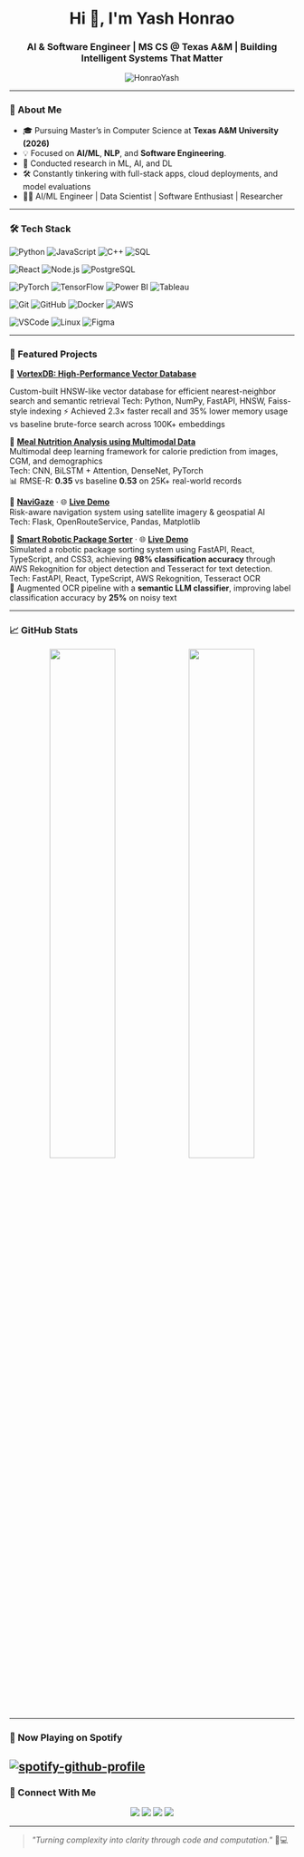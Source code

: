 <h1 align="center">Hi 👋, I'm Yash Honrao</h1>
<h3 align="center">AI & Software Engineer | MS CS @ Texas A&M | Building Intelligent Systems That Matter</h3>

<p align="center">
  <img src="https://komarev.com/ghpvc/?username=HonraoYash&label=Profile%20views&color=0e75b6&style=flat" alt="HonraoYash" />
</p>

---

### 🧠 About Me
- 🎓 Pursuing Master’s in Computer Science at **Texas A&M University (2026)**
- 💡 Focused on **AI/ML**, **NLP**, and **Software Engineering**.
- 🧪 Conducted research in ML, AI, and DL
- 🛠️ Constantly tinkering with full-stack apps, cloud deployments, and model evaluations
- 🧑‍🏫 AI/ML Engineer | Data Scientist | Software Enthusiast | Researcher 

---


### 🛠️ Tech Stack

![Python](https://img.shields.io/badge/Python-3670A0?style=for-the-badge&logo=python&logoColor=white)
![JavaScript](https://img.shields.io/badge/JavaScript-F7DF1E?style=for-the-badge&logo=javascript&logoColor=black)
![C++](https://img.shields.io/badge/C++-00599C?style=for-the-badge&logo=cplusplus&logoColor=white)
![SQL](https://img.shields.io/badge/SQL-005C83?style=for-the-badge&logo=sqlite&logoColor=white)

![React](https://img.shields.io/badge/React-20232A?style=for-the-badge&logo=react&logoColor=61DAFB)
![Node.js](https://img.shields.io/badge/Node.js-339933?style=for-the-badge&logo=nodedotjs&logoColor=white)
![PostgreSQL](https://img.shields.io/badge/PostgreSQL-316192?style=for-the-badge&logo=postgresql&logoColor=white)

![PyTorch](https://img.shields.io/badge/PyTorch-EE4C2C?style=for-the-badge&logo=pytorch&logoColor=white)
![TensorFlow](https://img.shields.io/badge/TensorFlow-FF6F00?style=for-the-badge&logo=tensorflow&logoColor=white)
![Power BI](https://img.shields.io/badge/Power%20BI-F2C811?style=for-the-badge&logo=powerbi&logoColor=black)
![Tableau](https://img.shields.io/badge/Tableau-E97627?style=for-the-badge&logo=tableau&logoColor=white)

![Git](https://img.shields.io/badge/Git-F05032?style=for-the-badge&logo=git&logoColor=white)
![GitHub](https://img.shields.io/badge/GitHub-181717?style=for-the-badge&logo=github&logoColor=white)
![Docker](https://img.shields.io/badge/Docker-0db7ed?style=for-the-badge&logo=docker&logoColor=white)
![AWS](https://img.shields.io/badge/AWS-FF9900?style=for-the-badge&logo=amazonaws&logoColor=white)

![VSCode](https://img.shields.io/badge/VSCode-007ACC?style=for-the-badge&logo=visualstudiocode&logoColor=white)
![Linux](https://img.shields.io/badge/Linux-FCC624?style=for-the-badge&logo=linux&logoColor=black)
![Figma](https://img.shields.io/badge/Figma-F24E1E?style=for-the-badge&logo=figma&logoColor=white)

---

### 🚀 Featured Projects

🔗 [**VortexDB: High-Performance Vector Database**](https://github.com/HonraoYash/VortexDB)

Custom-built HNSW-like vector database for efficient nearest-neighbor search and semantic retrieval
Tech: Python, NumPy, FastAPI, HNSW, Faiss-style indexing
⚡ Achieved 2.3× faster recall and 35% lower memory usage vs baseline brute-force search across 100K+ embeddings

🔗 [**Meal Nutrition Analysis using Multimodal Data**](https://github.com/HonraoYash/Meal-Nutrition-Analysis-using-Multi-modal-data)  
Multimodal deep learning framework for calorie prediction from images, CGM, and demographics  
Tech: CNN, BiLSTM + Attention, DenseNet, PyTorch  
📊 RMSE-R: **0.35** vs baseline **0.53** on 25K+ real-world records

🔗 [**NaviGaze**](https://github.com/HonraoYash/NaviGaze) · 🌐 [**Live Demo**](https://navigaze.up.railway.app/)  
Risk-aware navigation system using satellite imagery & geospatial AI  
Tech: Flask, OpenRouteService, Pandas, Matplotlib  

🔗 [**Smart Robotic Package Sorter**](https://github.com/HonraoYash/Smart-Robotic-Package-Sorter) · 🌐 [**Live Demo**](https://smart-robotic-package-sorter.up.railway.app/)  
Simulated a robotic package sorting system using FastAPI, React, TypeScript, and CSS3, achieving **98% classification accuracy** through AWS Rekognition for object detection and Tesseract for text detection.  
Tech: FastAPI, React, TypeScript, AWS Rekognition, Tesseract OCR  
🤖 Augmented OCR pipeline with a **semantic LLM classifier**, improving label classification accuracy by **25%** on noisy text 

---

### 📈 GitHub Stats

<p align="center">
  <img src="https://github-readme-stats.vercel.app/api?username=HonraoYash&show_icons=true&theme=radical&hide_border=true" width="48%"/>
  <img src="https://github-readme-stats.vercel.app/api/top-langs/?username=HonraoYash&layout=compact&theme=radical&hide_border=true" width="48%"/>
</p>

---

### 🎵 Now Playing on Spotify

[![spotify-github-profile](https://spotify-github-profile.kittinanx.com/api/view?uid=s5rtcme3oab74fdjr2aktlfw0&cover_image=true&theme=compact&show_offline=false&background_color=272525&interchange=false)](https://github.com/kittinan/spotify-github-profile)
---

### 🤝 Connect With Me

<p align="center">
  <a href="https://linkedin.com/in/honraoyash/" target="_blank"><img src="https://img.shields.io/badge/LinkedIn-blue?style=for-the-badge&logo=linkedin"></a>
  <a href="https://buildwithyash.work" target="_blank"><img src="https://img.shields.io/badge/Portfolio-Website-informational?style=for-the-badge&logo=vercel"></a>
  <a href="mailto:yashhonrao2024@gmail.com" target="_blank"><img src="https://img.shields.io/badge/Email-yashhonrao2024%40gmail.com-blue?style=for-the-badge&logo=gmail"></a>
  <a href="https://calendly.com/yashhonrao2024/30min" target="_blank"><img src="https://img.shields.io/badge/Schedule-Meet-blueviolet?style=for-the-badge&logo=googlecalendar"></a>
</p>


---

> _"Turning complexity into clarity through code and computation."_ 🧠💻

